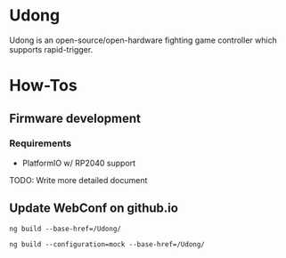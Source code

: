 # Udong
Udong is an open-source/open-hardware fighting game controller which supports rapid-trigger.

# How-Tos
## Firmware development
### Requirements
- PlatformIO w/ RP2040 support

TODO: Write more detailed document

## Update WebConf on github.io
`ng build --base-href=/Udong/`

`ng build --configuration=mock --base-href=/Udong/`
